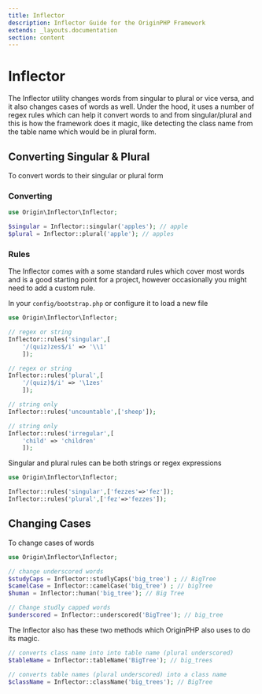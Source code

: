 ```yaml
---
title: Inflector
description: Inflector Guide for the OriginPHP Framework
extends: _layouts.documentation
section: content
---
```

# Inflector

The Inflector utility changes words from singular to plural or vice versa, and it also changes cases of words as well. Under the hood, it uses a number of regex rules which can help it convert words to and from singular/plural and this is how the framework does it magic, like detecting the class name from the table name which would be in plural form.


## Converting Singular & Plural

To convert words to their singular or plural form

### Converting

```php
use Origin\Inflector\Inflector;

$singular = Inflector::singular('apples'); // apple
$plural = Inflector::plural('apple'); // apples
```

### Rules

The Inflector comes with a some standard rules which cover most words and is a good starting point for a project, however occasionally you might need to add a custom rule.

In your `config/bootstrap.php` or configure it to load a new file

```php
use Origin\Inflector\Inflector;

// regex or string
Inflector::rules('singular',[
    '/(quiz)zes$/i' => '\\1'
    ]);

// regex or string
Inflector::rules('plural',[
    '/(quiz)$/i' => '\1zes'
    ]);

// string only
Inflector::rules('uncountable',['sheep']);

// string only
Inflector::rules('irregular',[
    'child' => 'children'
    ]);

```

Singular and plural rules can be both strings or regex expressions


```php
use Origin\Inflector\Inflector;

Inflector::rules('singular',['fezzes'=>'fez']);
Inflector::rules('plural',['fez'=>'fezzes']);
```

## Changing Cases

To change cases of words

```php
use Origin\Inflector\Inflector;

// change underscored words
$studyCaps = Inflector::studlyCaps('big_tree') ; // BigTree
$camelCase = Inflector::camelCase('big_tree') ; // bigTree
$human = Inflector::human('big_tree'); // Big Tree

// Change studly capped words
$underscored = Inflector::underscored('BigTree'); // big_tree

```

The Inflector also has these two methods which OriginPHP also uses to do its magic.

```php
// converts class name into into table name (plural underscored)
$tableName = Inflector::tableName('BigTree'); // big_trees

// converts table names (plural underscored) into a class name
$className = Inflector::className('big_trees'); // BigTree
```